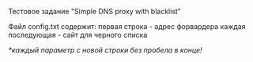 Тестовое задание "Simple DNS proxy with blacklist"

Файл config.txt содержит:
	первая строка - адрес форвардера
	каждая последующая - сайт для черного списка

<i>*каждый параметр с новой строки без пробела в конце!</i>
